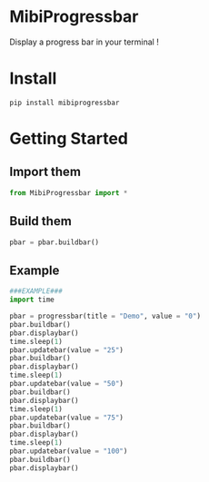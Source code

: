 # MibiProgressbar
Display a progress bar in your terminal !

# Install

`pip install mibiprogressbar`

# Getting Started

## Import them

```python
from MibiProgressbar import *
```
## Build them

```python
pbar = pbar.buildbar()
```

## Example

```python
###EXAMPLE###
import time

pbar = progressbar(title = "Demo", value = "0")
pbar.buildbar()
pbar.displaybar()
time.sleep(1)
pbar.updatebar(value = "25")
pbar.buildbar()
pbar.displaybar()
time.sleep(1)
pbar.updatebar(value = "50")
pbar.buildbar()
pbar.displaybar()
time.sleep(1)
pbar.updatebar(value = "75")
pbar.buildbar()
pbar.displaybar()
time.sleep(1)
pbar.updatebar(value = "100")
pbar.buildbar()
pbar.displaybar()
```
